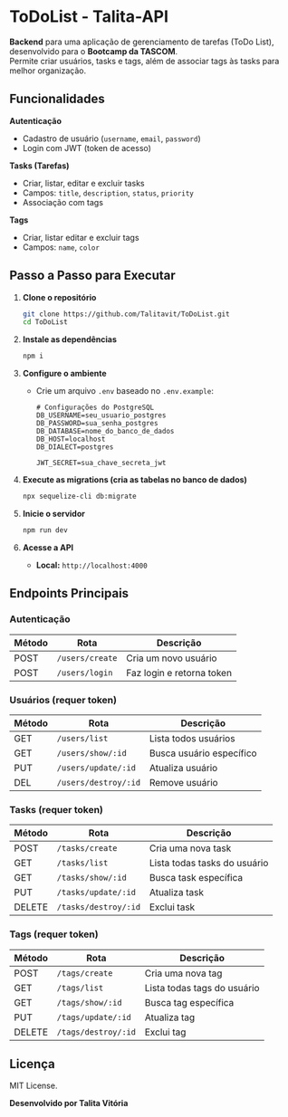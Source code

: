 # **ToDoList - Talita-API**

**Backend** para uma aplicação de gerenciamento de tarefas (ToDo List), desenvolvido para o **Bootcamp da TASCOM**.  
Permite criar usuários, tasks e tags, além de associar tags às tasks para melhor organização.

## **Funcionalidades**

**Autenticação**

- Cadastro de usuário (`username`, `email`, `password`)
- Login com JWT (token de acesso)

**Tasks (Tarefas)**

- Criar, listar, editar e excluir tasks
- Campos: `title`, `description`, `status`, `priority`
- Associação com tags

**Tags**

- Criar, listar editar e excluir tags
- Campos: `name`, `color`

## **Passo a Passo para Executar**

1. **Clone o repositório**

   ```bash
   git clone https://github.com/Talitavit/ToDoList.git
   cd ToDoList
   ```

2. **Instale as dependências**

   ```bash
   npm i
   ```

3. **Configure o ambiente**

   - Crie um arquivo `.env` baseado no `.env.example`:

     ```env
     # Configurações do PostgreSQL
     DB_USERNAME=seu_usuario_postgres
     DB_PASSWORD=sua_senha_postgres
     DB_DATABASE=nome_do_banco_de_dados
     DB_HOST=localhost
     DB_DIALECT=postgres

     JWT_SECRET=sua_chave_secreta_jwt
     ```

4. **Execute as migrations (cria as tabelas no banco de dados)**

   ```bash
   npx sequelize-cli db:migrate
   ```

5. **Inicie o servidor**

   ```bash
   npm run dev
   ```

6. **Acesse a API**
   - **Local:** `http://localhost:4000`

## **Endpoints Principais**

### **Autenticação**

| Método | Rota            | Descrição                 |
| ------ | --------------- | ------------------------- |
| POST   | `/users/create` | Cria um novo usuário      |
| POST   | `/users/login`  | Faz login e retorna token |

### **Usuários (requer token)**

| Método | Rota                 | Descrição                |
| ------ | -------------------- | ------------------------ |
| GET    | `/users/list`        | Lista todos usuários     |
| GET    | `/users/show/:id`    | Busca usuário específico |
| PUT    | `/users/update/:id`  | Atualiza usuário         |
| DEL    | `/users/destroy/:id` | Remove usuário           |

### **Tasks (requer token)**

| Método | Rota                 | Descrição                    |
| ------ | -------------------- | ---------------------------- |
| POST   | `/tasks/create`      | Cria uma nova task           |
| GET    | `/tasks/list`        | Lista todas tasks do usuário |
| GET    | `/tasks/show/:id`    | Busca task específica        |
| PUT    | `/tasks/update/:id`  | Atualiza task                |
| DELETE | `/tasks/destroy/:id` | Exclui task                  |

### **Tags (requer token)**

| Método | Rota                | Descrição                   |
| ------ | ------------------- | --------------------------- |
| POST   | `/tags/create`      | Cria uma nova tag           |
| GET    | `/tags/list`        | Lista todas tags do usuário |
| GET    | `/tags/show/:id`    | Busca tag específica        |
| PUT    | `/tags/update/:id`  | Atualiza tag                |
| DELETE | `/tags/destroy/:id` | Exclui tag                  |

## **Licença**

MIT License.

**Desenvolvido por Talita Vitória**
